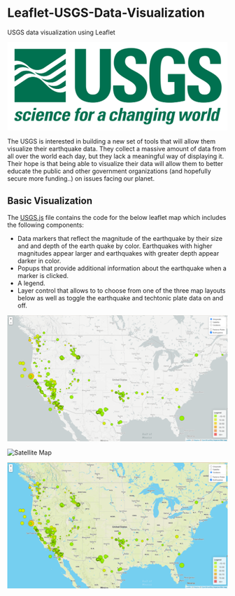 # Leaflet-USGS-Data-Visualization
USGS data visualization using Leaflet

![USGS](./Images/1-Logo.png)

The USGS is interested in building a new set of tools that will allow them visualize their earthquake data. They collect a massive amount of data from all over the world each day, but they lack a meaningful way of displaying it. Their hope is that being able to visualize their data will allow them to better educate the public and other government organizations (and hopefully secure more funding..) on issues facing our planet.

## Basic Visualization

The [USGS.js](./static/js/logic.js) file contains the code for the below leaflet map which includes the following components:

* Data markers that reflect the magnitude of the earthquake by their size and and depth of the earth quake by color. Earthquakes with higher magnitudes appear larger and earthquakes with greater depth appear darker in color.
* Popups that provide additional information about the earthquake when a marker is clicked.
* A legend.
* Layer control that allows to to choose from one of the three map layouts below as well as toggle the earthquake and techtonic plate data on and off.

![Grayscale Map](./Images/grayscalemap.png)

![Satellite Map](./Images/satellitemap.png)

![Outdoor Map](./Images/outdoormap.png)
